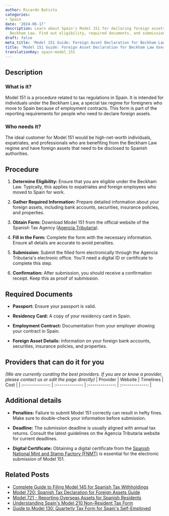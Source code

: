 ```yaml
---
author: Ricardo Batista
categories:
- Spain
date: '2024-06-17'
description: Learn about Spain's Model 151 for declaring foreign assets under the
  Beckham Law. Find out eligibility, required documents, and submission steps.
draft: false
meta_title: 'Model 151 Guide: Foreign Asset Declaration for Beckham Law Users'
title: 'Model 151 Guide: Foreign Asset Declaration for Beckham Law Users'
translationKey: spain-model_151
---
```


## Description

### What is it?
Model 151 is a procedure related to tax regulations in Spain. It is intended for individuals under the Beckham Law, a special tax regime for foreigners who move to Spain because of employment contracts. This form is part of the reporting requirements for people who need to declare foreign assets.

### Who needs it?
The ideal customer for Model 151 would be high-net-worth individuals, expatriates, and professionals who are benefiting from the Beckham Law regime and have foreign assets that need to be disclosed to Spanish authorities.

## Procedure

1. **Determine Eligibility:**
   Ensure that you are eligible under the Beckham Law. Typically, this applies to expatriates and foreign employees who moved to Spain for work.

2. **Gather Required Information:**
   Prepare detailed information about your foreign assets, including bank accounts, securities, insurance policies, and properties.

3. **Obtain Form:**
   Download Model 151 from the official website of the Spanish Tax Agency ([Agencia Tributaria](https://www.agenciatributaria.gob.es/)).

4. **Fill in the Form:**
   Complete the form with the necessary information. Ensure all details are accurate to avoid penalties.

5. **Submission:**
   Submit the filled form electronically through the Agencia Tributaria's electronic office. You'll need a digital ID or certificate to complete this step.

6. **Confirmation:**
   After submission, you should receive a confirmation receipt. Keep this as proof of submission.

## Required Documents

- **Passport:**
  Ensure your passport is valid.
  
- **Residency Card:**
  A copy of your residency card in Spain.

- **Employment Contract:**
  Documentation from your employer showing your contract in Spain.

- **Foreign Asset Details:**
  Information on your foreign bank accounts, securities, insurance policies, and properties.

## Providers that can do it for you
_(We are currently curating the best providers. If you are or know a provider, please contact us or edit the page directly)_
| Provider        |     Website     |     Timelines    |       Cost      |
| :-------------: | :-------------: |  :-------------: | :-------------: |

## Additional details

- **Penalties:**
  Failure to submit Model 151 correctly can result in hefty fines. Make sure to double-check your information before submission.
  
- **Deadline:**
  The submission deadline is usually aligned with annual tax returns. Consult the latest guidelines on the Agencia Tributaria website for current deadlines.

- **Digital Certificate:**
  Obtaining a digital certificate from the [Spanish National Mint and Stamp Factory (FNMT)](https://www.sede.fnmt.gob.es/en/home) is essential for the electronic submission of Model 151.

## Related Posts

- [Complete Guide to Filing Model 145 for Spanish Tax Withholdings](https://tramitit.com/english/guides/spain/model_145/)
- [Model 720: Spanish Tax Declaration for Foreign Assets Guide](https://tramitit.com/english/guides/spain/model_720/)
- [Model 721 - Reporting Overseas Assets for Spanish Residents](https://tramitit.com/english/guides/spain/model_721/)
- [Understanding Spain's Model 210 Non-Resident Tax Form](https://tramitit.com/english/guides/spain/model_210/)
- [Guide to Model 130: Quarterly Tax Form for Spain's Self-Employed](https://tramitit.com/english/guides/spain/model_130/)